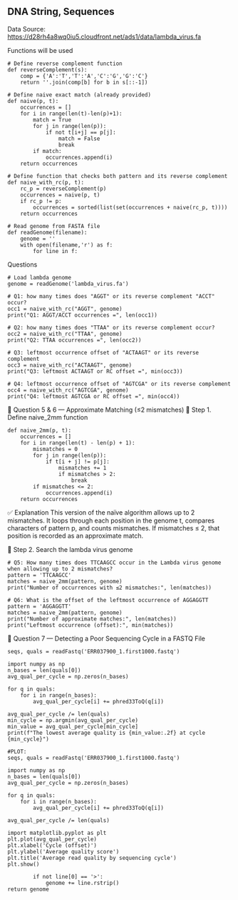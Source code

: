 ## DNA String, Sequences

Data Source: https://d28rh4a8wq0iu5.cloudfront.net/ads1/data/lambda_virus.fa

Functions will be used
```
# Define reverse complement function
def reverseComplement(s):
    comp = {'A':'T','T':'A','C':'G','G':'C'}
    return ''.join(comp[b] for b in s[::-1])

# Define naive exact match (already provided)
def naive(p, t):
    occurrences = []
    for i in range(len(t)-len(p)+1):
        match = True
        for j in range(len(p)):
            if not t[i+j] == p[j]:
                match = False
                break
        if match:
            occurrences.append(i)
    return occurrences

# Define function that checks both pattern and its reverse complement
def naive_with_rc(p, t):
    rc_p = reverseComplement(p)
    occurrences = naive(p, t)
    if rc_p != p:
        occurrences = sorted(list(set(occurrences + naive(rc_p, t))))
    return occurrences

# Read genome from FASTA file
def readGenome(filename):
    genome = ''
    with open(filename,'r') as f:
        for line in f:
```

Questions
```
# Load lambda genome
genome = readGenome('lambda_virus.fa')

# Q1: how many times does "AGGT" or its reverse complement "ACCT" occur?
occ1 = naive_with_rc("AGGT", genome)
print("Q1: AGGT/ACCT occurrences =", len(occ1))

# Q2: how many times does "TTAA" or its reverse complement occur?
occ2 = naive_with_rc("TTAA", genome)
print("Q2: TTAA occurrences =", len(occ2))

# Q3: leftmost occurrence offset of "ACTAAGT" or its reverse complement
occ3 = naive_with_rc("ACTAAGT", genome)
print("Q3: leftmost ACTAAGT or RC offset =", min(occ3))

# Q4: leftmost occurrence offset of "AGTCGA" or its reverse complement
occ4 = naive_with_rc("AGTCGA", genome)
print("Q4: leftmost AGTCGA or RC offset =", min(occ4))
```

🧬 Question 5 & 6 — Approximate Matching (≤2 mismatches)
🔹 Step 1. Define naive_2mm function
```
def naive_2mm(p, t):
    occurrences = []
    for i in range(len(t) - len(p) + 1):
        mismatches = 0
        for j in range(len(p)):
            if t[i + j] != p[j]:
                mismatches += 1
                if mismatches > 2:
                    break
        if mismatches <= 2:
            occurrences.append(i)
    return occurrences
```
✅ Explanation
This version of the naïve algorithm allows up to 2 mismatches.
It loops through each position in the genome t, compares characters of pattern p, and counts mismatches.
If mismatches ≤ 2, that position is recorded as an approximate match.

🔹 Step 2. Search the lambda virus genome
```
# Q5: How many times does TTCAAGCC occur in the Lambda virus genome when allowing up to 2 mismatches?
pattern = 'TTCAAGCC'
matches = naive_2mm(pattern, genome)
print("Number of occurrences with ≤2 mismatches:", len(matches))

# Q6: What is the offset of the leftmost occurrence of AGGAGGTT
pattern = 'AGGAGGTT'
matches = naive_2mm(pattern, genome)
print("Number of approximate matches:", len(matches))
print("Leftmost occurrence (offset):", min(matches))
```

🧪 Question 7 — Detecting a Poor Sequencing Cycle in a FASTQ File
```
seqs, quals = readFastq('ERR037900_1.first1000.fastq')

import numpy as np
n_bases = len(quals[0])
avg_qual_per_cycle = np.zeros(n_bases)

for q in quals:
    for i in range(n_bases):
        avg_qual_per_cycle[i] += phred33ToQ(q[i])

avg_qual_per_cycle /= len(quals)
min_cycle = np.argmin(avg_qual_per_cycle)
min_value = avg_qual_per_cycle[min_cycle]
print(f"The lowest average quality is {min_value:.2f} at cycle {min_cycle}")
```
```
#PLOT:
seqs, quals = readFastq('ERR037900_1.first1000.fastq')

import numpy as np
n_bases = len(quals[0])
avg_qual_per_cycle = np.zeros(n_bases)

for q in quals:
    for i in range(n_bases):
        avg_qual_per_cycle[i] += phred33ToQ(q[i])

avg_qual_per_cycle /= len(quals)

import matplotlib.pyplot as plt
plt.plot(avg_qual_per_cycle)
plt.xlabel('Cycle (offset)')
plt.ylabel('Average quality score')
plt.title('Average read quality by sequencing cycle')
plt.show()
```
            if not line[0] == '>':
                genome += line.rstrip()
    return genome

